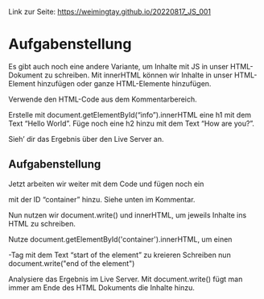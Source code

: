 Link zur Seite: https://weimingtay.github.io/20220817_JS_001

# Aufgabenstellung

Es gibt auch noch eine andere Variante, um Inhalte mit JS in unser HTML-Dokument zu schreiben.
Mit innerHTML können wir Inhalte in unser HTML-Element hinzufügen oder ganze HTML-Elemente hinzufügen. 


Verwende den HTML-Code aus dem Kommentarbereich.

Erstelle mit document.getElementById(“info”).innerHTML eine h1 mit dem Text “Hello World”.
Füge noch eine h2 hinzu mit dem Text “How are you?”.

Sieh’ dir das Ergebnis über den Live Server an.


## Aufgabenstellung

Jetzt arbeiten wir weiter mit dem Code und fügen noch ein <div> mit der ID “container” hinzu. Siehe unten im Kommentar.

Nun nutzen wir document.write() und innerHTML, um jeweils Inhalte ins HTML zu schreiben.

Nutze document.getElementById('container').innerHTML, um einen <p>-Tag mit dem Text “start of the element” zu kreieren
Schreiben nun document.write("end of the element")

Analysiere das Ergebnis im Live Server.
Mit document.write() fügt man immer am Ende des HTML Dokuments die Inhalte hinzu.
